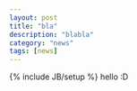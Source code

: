 ```yaml
---
layout: post
title: "bla"
description: "blabla"
category: "news"
tags: [news]
---
```

{% include JB/setup %}
hello :D